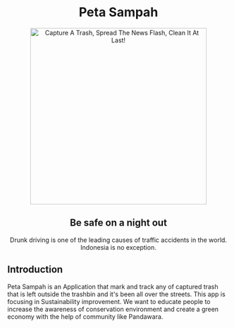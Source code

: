 <h1 align="center">Peta Sampah</h1>

<div align="center">
  <img src="asset/logo/PetaSampah.png" alt="Capture A Trash, Spread The News Flash, Clean It At Last! " width="400" />
  <h2>Be safe on a night out</h2>
  <p>Drunk driving is one of the leading causes of traffic accidents in the world. Indonesia is no exception.</p>

</div>

## Introduction

Peta Sampah is an Application that mark and track any of captured trash that is left outside the trashbin and it's been all over the streets. This app
is focusing in Sustainability improvement. We want to educate people to increase the awareness of conservation environment and create a green economy
with the help of community like Pandawara.
 
